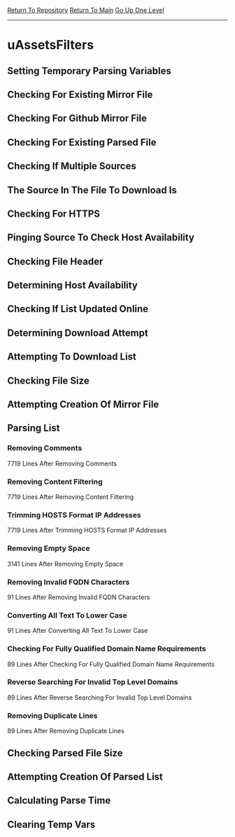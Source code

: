 [Return To Repository](https://github.com/deathbybandaid/piholeparser/)
[Return To Main](https://github.com/deathbybandaid/piholeparser/blob/master/RecentRunLogs/Mainlog.md)
[Go Up One Level](https://github.com/deathbybandaid/piholeparser/blob/master/RecentRunLogs/TopLevelScripts/30-Processing-External-Blacklists.md)
____________________________________
# uAssetsFilters
## Setting Temporary Parsing Variables
## Checking For Existing Mirror File
## Checking For Github Mirror File
## Checking For Existing Parsed File
## Checking If Multiple Sources
## The Source In The File To Download Is
## Checking For HTTPS
## Pinging Source To Check Host Availability
## Checking File Header
## Determining Host Availability
## Checking If List Updated Online
## Determining Download Attempt
## Attempting To Download List
## Checking File Size
## Attempting Creation Of Mirror File
## Parsing List
### Removing Comments
7719 Lines After Removing Comments
### Removing Content Filtering
7719 Lines After Removing Content Filtering
### Trimming HOSTS Format IP Addresses
7719 Lines After Trimming HOSTS Format IP Addresses
### Removing Empty Space
3141 Lines After Removing Empty Space
### Removing Invalid FQDN Characters
91 Lines After Removing Invalid FQDN Characters
### Converting All Text To Lower Case
91 Lines After Converting All Text To Lower Case
### Checking For Fully Qualified Domain Name Requirements
89 Lines After Checking For Fully Qualified Domain Name Requirements
### Reverse Searching For Invalid Top Level Domains
89 Lines After Reverse Searching For Invalid Top Level Domains
### Removing Duplicate Lines
89 Lines After Removing Duplicate Lines
## Checking Parsed File Size
## Attempting Creation Of Parsed List
## Calculating Parse Time
## Clearing Temp Vars
